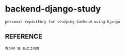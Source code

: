 # backend-django-study

    personal repository for studying backend using Django

## REFERENCE

    파이썬 웹 프로그래밍
